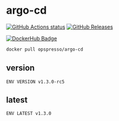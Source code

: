 # argo-cd

[![GitHub Actions status](https://github.com/opspresso/argo-cd/workflows/Build-Push/badge.svg)](https://github.com/opspresso/argo-cd/actions)
[![GitHub Releases](https://img.shields.io/github/release/opspresso/argo-cd.svg)](https://github.com/opspresso/argo-cd/releases)

[![DockerHub Badge](http://dockeri.co/image/opspresso/argo-cd)](https://hub.docker.com/r/opspresso/argo-cd/)

```bash
docker pull opspresso/argo-cd
```

## version

```
ENV VERSION v1.3.0-rc5
```

## latest

```
ENV LATEST v1.3.0
```
